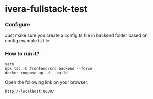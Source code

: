 # ivera-fullstack-test

### Configure

Just make sure you create a config.ts file in backend folder based on config.example.ts file.

### How to run it?

```
yarn
npx tsc -b frontend/src backend --force
docker-compose up -d --build
```

Open the following link on your browser:

```
http://localhost:8000/
```
